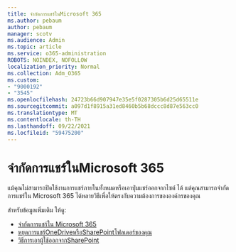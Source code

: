```yaml
---
title: จํากัดการแชร์ในMicrosoft 365
ms.author: pebaum
author: pebaum
manager: scotv
ms.audience: Admin
ms.topic: article
ms.service: o365-administration
ROBOTS: NOINDEX, NOFOLLOW
localization_priority: Normal
ms.collection: Adm_O365
ms.custom:
- "9000192"
- "3545"
ms.openlocfilehash: 24723b66d907947e35e5f0287305b6d25d65511e
ms.sourcegitcommit: a097d1f8915a31ed8460b5b68dccc8d87e563cc0
ms.translationtype: MT
ms.contentlocale: th-TH
ms.lasthandoff: 09/22/2021
ms.locfileid: "59475200"
---
```

# <a name="limit-sharing-in-microsoft-365"></a>จํากัดการแชร์ในMicrosoft 365

แม้คุณไม่สามารถปิดใช้งานการแชร์ภายในทั้งหมดหรือเอาปุ่มแชร์ออกจากไซต์ ได้ แต่คุณสามารถจํากัดการแชร์ใน Microsoft 365 ได้หลายวิธีเพื่อให้ตรงกับความต้องการขององค์กรของคุณ 

สำหรับข้อมูลเพิ่มเติม ให้ดู:

- [จํากัดการแชร์ใน Microsoft 365](https://docs.microsoft.com/Office365/Enterprise/microsoft-365-limit-sharing)
- [หยุดการแชร์OneDriveหรือSharePointโฟลเดอร์ของคุณ](https://support.office.com/article/stop-sharing-onedrive-or-sharepoint-files-or-folders-or-change-permissions-0a36470f-d7fe-40a0-bd74-0ac6c1e13323)
- [วิธีการเอาผู้ใช้ออกจากSharePoint](https://docs.microsoft.com/sharepoint/remove-users)